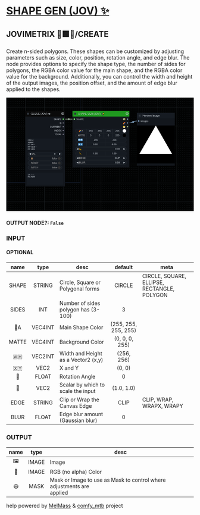 # [SHAPE GEN (JOV) ✨](https://github.com/Amorano/Jovimetrix-examples/blob/master/node/SHAPE%20GEN/SHAPE%20GEN.md)

## JOVIMETRIX 🔺🟩🔵/CREATE

Create n-sided polygons. These shapes can be customized by adjusting parameters such as size, color, position, rotation angle, and edge blur. The node provides options to specify the shape type, the number of sides for polygons, the RGBA color value for the main shape, and the RGBA color value for the background. Additionally, you can control the width and height of the output images, the position offset, and the amount of edge blur applied to the shapes.

![SHAPE GEN](https://raw.githubusercontent.com/Amorano/Jovimetrix-examples/master/node/SHAPE%20GEN/SHAPE%20GEN.png)

#### OUTPUT NODE?: `False`

### INPUT

#### OPTIONAL

name | type | desc | default | meta
:---:|:---:|---|:---:|---
SHAPE  |  STRING  | Circle, Square or Polygonal forms | CIRCLE | CIRCLE, SQUARE, ELLIPSE, RECTANGLE,<br>POLYGON
SIDES  |  INT  | Number of sides polygon has (3-100) | 3 | 
🌈A  |  VEC4INT  | Main Shape Color | (255, 255, 255, 255) | 
MATTE  |  VEC4INT  | Background Color | (0, 0, 0, 255) | 
🇼🇭  |  VEC2INT  | Width and Height as a Vector2 (x,y) | (256, 256) | 
🇽🇾  |  VEC2  | X and Y | (0, 0) | 
📐  |  FLOAT  | Rotation Angle | 0 | 
📏  |  VEC2  | Scalar by which to scale the input | (1.0, 1.0) | 
EDGE  |  STRING  | Clip or Wrap the Canvas Edge | CLIP | CLIP, WRAP, WRAPX, WRAPY
BLUR  |  FLOAT  | Edge blur amount (Gaussian blur) | 0 | 

### OUTPUT

name | type | desc
:---:|:---:|---
🖼️  |  IMAGE  | Image 
🌈  |  IMAGE  | RGB (no alpha) Color 
😷  |  MASK  | Mask or Image to use as Mask to control where adjustments are<br>applied 

help powered by [MelMass](https://github.com/melMass) & [comfy_mtb](https://github.com/melMass/comfy_mtb) project